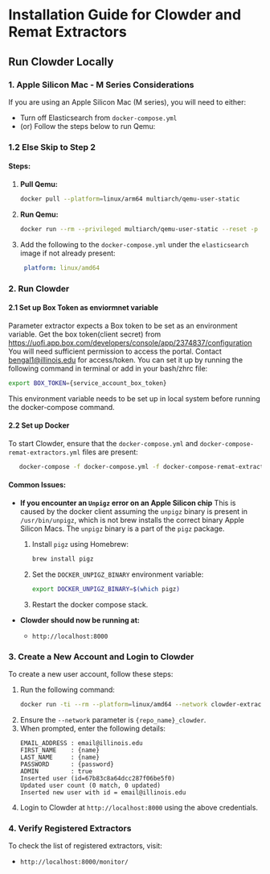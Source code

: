 # Installation Guide for Clowder and Remat Extractors

## Run Clowder Locally

### 1. Apple Silicon Mac - M Series Considerations
If you are using an Apple Silicon Mac (M series), you will need to either:
- Turn off Elasticsearch from `docker-compose.yml`
- (or) Follow the steps below to run Qemu:

### 1.2 Else Skip to Step 2

#### Steps:
1. **Pull Qemu:**
   ```sh
   docker pull --platform=linux/arm64 multiarch/qemu-user-static
   ```
2. **Run Qemu:**
   ```sh
   docker run --rm --privileged multiarch/qemu-user-static --reset -p yes
   ```
3. Add the following to the `docker-compose.yml` under the `elasticsearch` image if not already present:
   ```yaml
    platform: linux/amd64
   ```

### 2. Run Clowder
#### 2.1 Set up Box Token as enviormnet variable
Parameter extractor expects a Box token to be set as an environment variable. Get the box token(client secret) from https://uofi.app.box.com/developers/console/app/2374837/configuration
You will need sufficient permission to access the portal. Contact[ bengal1@illinois.edu]() for access/token.
You can set it up by running the following command in terminal or add in your bash/zhrc file:
```sh
export BOX_TOKEN={service_account_box_token}
```
This environment variable needs to be set up in local system before running the docker-compose command.

#### 2.2 Set up Docker
To start Clowder, ensure that the `docker-compose.yml` and `docker-compose-remat-extractors.yml` files are present:

```sh
   docker-compose -f docker-compose.yml -f docker-compose-remat-extractors.yml up -d
```

#### Common Issues:
- **If you encounter an `Unpigz` error on an Apple Silicon chip**
This is caused by the docker client assuming the `unpigz` binary is present in `/usr/bin/unpigz`, which is not brew
installs the correct binary Apple Silicon Macs. The `unpigz` binary is a part of the `pigz` package.
  1. Install `pigz` using Homebrew:
     ```sh
     brew install pigz
     ```
  2. Set the `DOCKER_UNPIGZ_BINARY` environment variable:
     ```sh
     export DOCKER_UNPIGZ_BINARY=$(which pigz)
     ```
  3. Restart the docker compose stack.

- **Clowder should now be running at:**
  - `http://localhost:8000`

### 3. Create a New Account and Login to Clowder

To create a new user account, follow these steps:

1. Run the following command:
   ```sh
   docker run -ti --rm --platform=linux/amd64 --network clowder-extractors_clowder clowder/mongo-init
   ```
2. Ensure the `--network` parameter is `{repo_name}_clowder`.
3. When prompted, enter the following details:
   ```plaintext
   EMAIL_ADDRESS : email@illinois.edu
   FIRST_NAME    : {name}
   LAST_NAME     : {name}
   PASSWORD      : {password}
   ADMIN         : true
   Inserted user (id=67b83c8a64dcc287f06be5f0)
   Updated user count (0 match, 0 updated)
   Inserted new user with id = email@illinois.edu
   ```
4. Login to Clowder at `http://localhost:8000` using the above credentials.

### 4. Verify Registered Extractors
To check the list of registered extractors, visit:
- `http://localhost:8000/monitor/`
